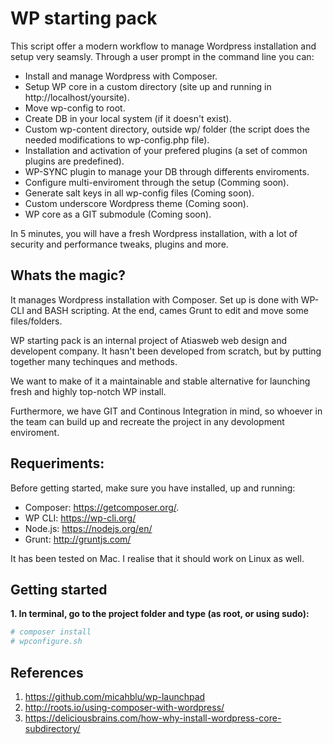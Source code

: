 WP starting pack
============

This script offer a modern workflow to manage Wordpress installation and setup very seamsly. Through a user prompt in the command line you can:

* Install and manage Wordpress with Composer.
* Setup WP core in a custom directory (site up and running in http://localhost/yoursite).
* Move wp-config to root.
* Create DB in your local system (if it doesn't exist).
* Custom wp-content directory, outside wp/ folder (the script does the needed modifications to wp-config.php file).
* Installation and activation of your prefered plugins (a set of common plugins are predefined).
* WP-SYNC plugin to manage your DB through differents enviroments.
* Configure multi-enviroment through the setup (Comming soon).
* Generate salt keys in all wp-config files (Coming soon).
* Custom underscore Wordpress theme (Coming soon).
* WP core as a GIT submodule (Coming soon).

In 5 minutes, you will have a fresh Wordpress installation, with a lot of security and performance tweaks, plugins and more.

## Whats the magic?

It manages Wordpress installation with Composer. Set up is done with WP-CLI and BASH scripting. At the end, cames Grunt to edit and move some files/folders.

WP starting pack is an internal project of Atiasweb web design and developent company. It hasn't been developed from scratch, but by putting together many techinques and methods.

We want to make of it a maintainable and stable alternative for launching fresh and highly top-notch WP install. 

Furthermore, we have GIT and Continous Integration in mind, so whoever in the team can build up and recreate the project in any devolopment enviroment.

## Requeriments:

Before getting started, make sure you have installed, up and running:

- Composer: https://getcomposer.org/.
- WP CLI: https://wp-cli.org/
- Node.js: https://nodejs.org/en/
- Grunt: http://gruntjs.com/

It has been tested on Mac. I realise that it should work on Linux as well.

## Getting started

__1. In terminal, go to the project folder and type (as root, or using sudo):__

```bash
# composer install
# wpconfigure.sh
```

## References

1. https://github.com/micahblu/wp-launchpad
2. http://roots.io/using-composer-with-wordpress/
3. https://deliciousbrains.com/how-why-install-wordpress-core-subdirectory/
